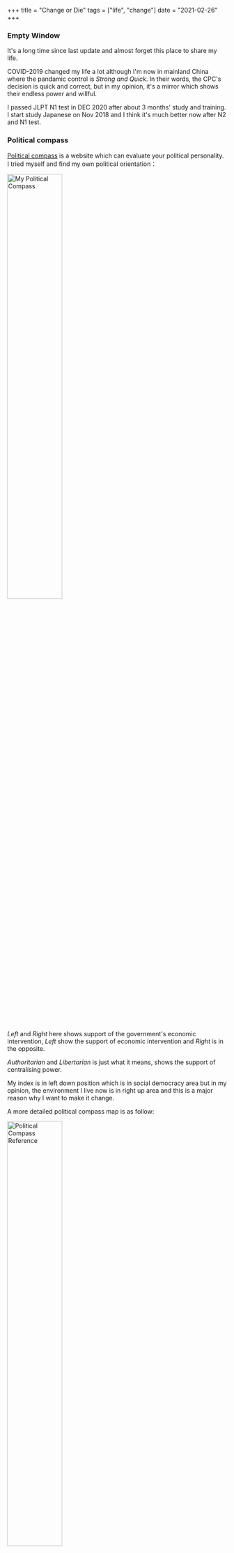 +++
title =  "Change or Die"
tags = ["life", "change"]
date = "2021-02-26"
+++

### Empty Window

It's a long time since last update and almost forget this place to share my life.

COVID-2019 changed my life a lot although I'm now in mainland China where the pandamic control is *Strong and Quick*. In their words, the CPC's decision is quick and correct, but in my opinion, it's a mirror which shows their endless power and willful.

I passed JLPT N1 test in DEC 2020 after about 3 months' study and training. I start study Japanese on Nov 2018 and I think it's much better now after N2 and N1 test.

### Political compass

[Political compass](https://www.politicalcompass.org/) is a website which can evaluate your political personality. I tried myself and find my own political orientation：

<img src="/images/my_political_compass.png" alt="My Political Compass" width="50%" height="50%" align="middle" />

*Left* and *Right* here shows support of the government's economic intervention, *Left* show the support of economic intervention and *Right* is in the opposite.

*Authoritarian* and *Libertarian* is just what it means, shows the support of centralising power.

My index is in left down position which is in social democracy area but in my opinion, the environment I live now is in right up area and this is a major reason why I want to make it change.

A more detailed political compass map is as follow:

<img src="/images/political_compass_reference.jpg" alt="Political Compass Reference" width="50%" height="50%" align="middle" />


### Change

A new word *Involution* is now popular among young clusters in China. People in here is busy in making money, making money and making money.

What I want is only a fair society and simple life but this environment is push me to compete, fight and earn. The social problem caused by bureaucratic group and vested interests are worsening the living environment of ordinary people. 

Hope my immigrant plan can success soon.

That's all.

